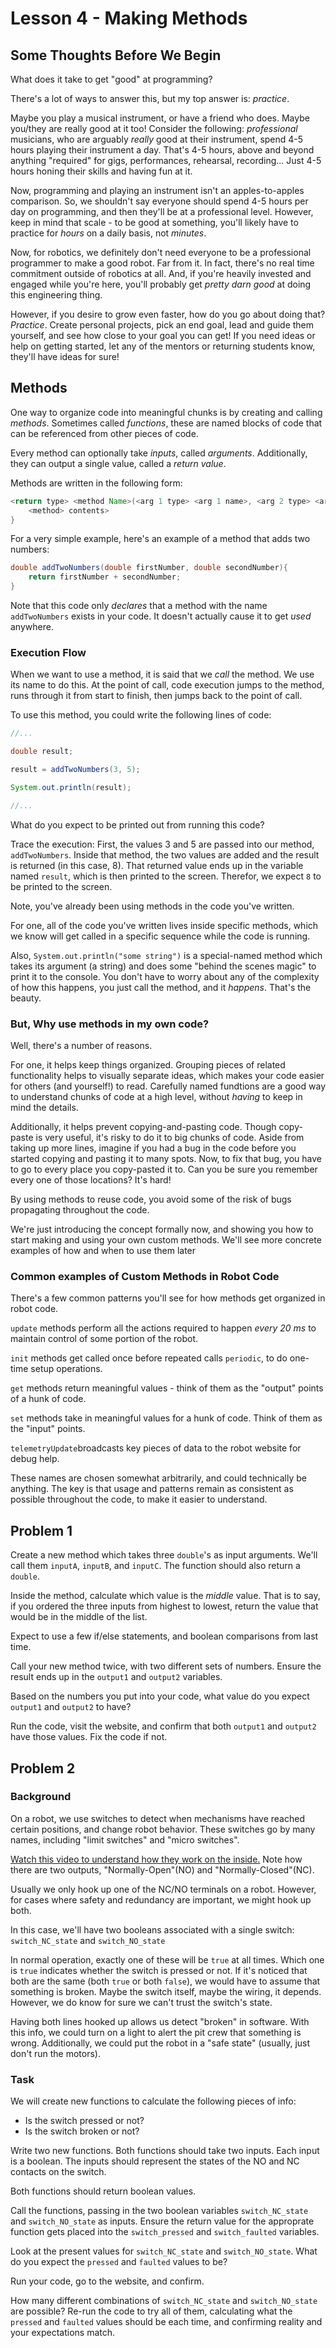 # Lesson 4 - Making Methods

## Some Thoughts Before We Begin

What does it take to get "good" at programming?

There's a lot of ways to answer this, but my top answer is: _practice_.

Maybe you play a musical instrument, or have a friend who does. Maybe you/they are really good at it too! Consider the following: _professional_ musicians, who are arguably _really_ good at their instrument, spend 4-5 hours playing their instrument a day. That's 4-5 hours, above and beyond anything "required" for gigs, performances, rehearsal, recording... Just 4-5 hours honing their skills and having fun at it.

Now, programming and playing an instrument isn't an apples-to-apples comparison. So, we shouldn't say everyone should spend 4-5 hours per day on programming, and then they'll be at a professional level. However, keep in mind that scale - to be good at something, you'll likely have to practice for _hours_ on a daily basis, not _minutes_. 

Now, for robotics, we definitely don't need everyone to be a professional programmer to make a good robot. Far from it. In fact, there's no real time commitment outside of robotics at all. And, if you're heavily invested and engaged while you're here, you'll probably get _pretty darn good_ at doing this engineering thing.

However, if you desire to grow even faster, how do you go about doing that? _Practice_. Create personal projects, pick an end goal, lead and guide them yourself, and see how close to your goal you can get! If you need ideas or help on getting started, let any of the mentors or returning students know, they'll have ideas for sure!

## Methods

One way to organize code into meaningful chunks is by creating and calling _methods_. Sometimes called _functions_, these are named blocks of code that can be referenced from other pieces of code.

Every method can optionally take _inputs_, called _arguments_. Additionally, they can output a single value, called a _return value_.

Methods are written in the following form:

```java
<return type> <method Name>(<arg 1 type> <arg 1 name>, <arg 2 type> <arg 2 name>, <...>){
    <method> contents>
}
```

For a very simple example, here's an example of a method that adds two numbers:

```java
double addTwoNumbers(double firstNumber, double secondNumber){
    return firstNumber + secondNumber;
}
```

Note that this code only _declares_ that a method with the name `addTwoNumbers` exists in your code. It doesn't actually cause it to get _used_ anywhere.

### Execution Flow

When we want to use a method, it is said that we _call_ the method. We use its name to do this. At the point of call, code execution jumps to the method, runs through it from start to finish, then jumps back to the point of call.

To use this method, you could write the following lines of code:

```java
//...

double result;

result = addTwoNumbers(3, 5);

System.out.println(result);

//...
```

What do you expect to be printed out from running this code?

Trace the execution: First, the values 3 and 5 are passed into our method, `addTwoNumbers`. Inside that method, the two values are added and the result is returned (in this case, 8). That returned value ends up in the variable named `result`, which is then printed to the screen. Therefor, we expect `8` to be printed to the screen.

Note, you've already been using methods in the code you've written. 

For one, all of the code you've written lives inside specific methods, which we know will get called in a specific sequence while the code is running. 

Also, `System.out.println("some string")` is a special-named method which takes its argument (a string) and does some "behind the scenes magic" to print it to the console. You don't have to worry about any of the complexity of how this happens, you just call the method, and it _happens_. That's the beauty.

### But, Why use methods in my own code?

Well, there's a number of reasons.

For one, it helps keep things organized. Grouping pieces of related functionality helps to visually separate ideas, which makes your code easier for others (and yourself!) to read. Carefully named fundtions are a good way to understand chunks of code at a high level, without _having_ to keep in mind the details.

Additionally, it helps prevent copying-and-pasting code. Though copy-paste is very useful, it's risky to do it to big chunks of code. Aside from taking up more lines, imagine if you had a bug in the code before you started copying and pasting it to many spots. Now, to fix that bug, you have to go to every place you copy-pasted it to. Can you be sure you remember every one of those locations? It's hard! 

By using methods to reuse code, you avoid some of the risk of bugs propagating throughout the code.

We're just introducing the concept formally now, and showing you how to start making and using your own custom methods. We'll see more concrete examples of how and when to use them later

### Common examples of Custom Methods in Robot Code

There's a few common patterns you'll see for how methods get organized in robot code.

`update` methods perform all the actions required to happen _every 20 ms_ to maintain control of some portion of the robot.

`init` methods get called once before repeated calls `periodic`, to do one-time setup operations.

`get` methods return meaningful values - think of them as the "output" points of a hunk of code.

`set` methods take in meaningful values for a hunk of code. Think of them as the "input" points.

`telemetryUpdate`broadcasts key pieces of data to the robot website for debug help.

These names are chosen somewhat arbitrarily, and could technically be anything. The key is that usage and patterns remain as consistent as possible throughout the code, to make it easier to understand.

## Problem 1

Create a new method which takes three `double`'s as input arguments. We'll call them `inputA`, `inputB`, and `inputC`. The function should also return a `double`.

Inside the method, calculate which value is the _middle_ value. That is to say, if you ordered the three inputs from highest to lowest, return the value that would be in the middle of the list. 

Expect to use a few if/else statements, and boolean comparisons from last time.

Call your new method twice, with two different sets of numbers. Ensure the result ends up in the `output1` and `output2` variables.

Based on the numbers you put into your code, what value do you expect `output1` and `output2` to have?

Run the code, visit the website, and confirm that both `output1` and `output2` have those values. Fix the code if not.

## Problem 2

### Background

On a robot, we use switches to detect when mechanisms have reached certain positions, and change robot behavior. These switches go by many names, including "limit switches" and "micro switches". 

[Watch this video to understand how they work on the inside.](https://www.youtube.com/watch?v=q6nP1FjxAMU) Note how there are two outputs, "Normally-Open"(NO) and "Normally-Closed"(NC).

Usually we only hook up one of the NC/NO terminals on a robot. However, for cases where safety and redundancy are important, we might hook up both.

In this case, we'll have two booleans associated with a single switch: `switch_NC_state` and `switch_NO_state`

In normal operation, exactly one of these will be `true` at all times. Which one is `true` indicates whether the switch is pressed or not. If it's noticed that both are the same (both `true` or both `false`), we would have to assume that something is broken. Maybe the switch itself, maybe the wiring, it depends. However, we do know for sure we can't trust the switch's state. 

Having both lines hooked up allows us detect "broken" in software. With this info, we could turn on a light to alert the pit crew that something is wrong. Additionally, we could put the robot in a "safe state" (usually, just don't run the motors). 

### Task

We will create new functions to calculate the following pieces of info:
* Is the switch pressed or not?
* Is the switch broken or not?

Write two new functions. Both functions should take two inputs. Each input is a boolean. The inputs should represent the states of the NO and NC contacts on the switch.

Both functions should return boolean values. 

Call the functions, passing in the two boolean variables `switch_NC_state` and `switch_NO_state` as inputs. Ensure the return value for the approprate function gets placed into the `switch_pressed` and `switch_faulted` variables.

Look at the present values for `switch_NC_state` and `switch_NO_state`. What do you expect the `pressed` and `faulted` values to be?

Run your code, go to the website, and confirm.

How many different combinations of `switch_NC_state` and `switch_NO_state` are possible? Re-run the code to try all of them, calculating what the  `pressed` and `faulted` values should be each time, and confirming reality and your expectations match.


